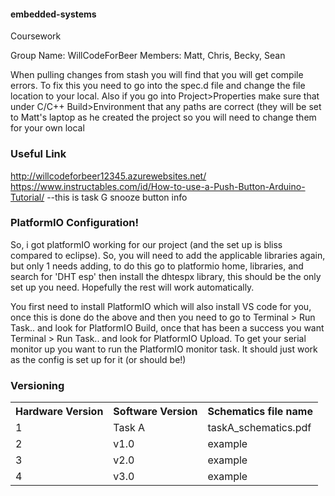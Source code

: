 #### embedded-systems
Coursework

Group Name: WillCodeForBeer
Members: Matt, Chris, Becky, Sean

When pulling changes from stash you will find that you will get compile errors. To fix this you need to go into the spec.d file and change the file location to your local. Also if you go into Project>Properties make sure that under C/C++ Build>Environment that any paths are correct (they will be set to Matt's laptop as he created the project so you will need to change them for your own local

### Useful Link
http://willcodeforbeer12345.azurewebsites.net/
https://www.instructables.com/id/How-to-use-a-Push-Button-Arduino-Tutorial/ --this is task G snooze button info

### PlatformIO Configuration!

So, i got platformIO working for our project (and the set up is bliss compared to eclipse). So, you will need to add the applicable libraries again, but only 1 needs adding, to do this go to platformio home, libraries, and search for 'DHT esp' then install the dhtespx library, this should be the only set up you need. Hopefully the rest will work automatically. 

You first need to install PlatformIO which will also install VS code for you, once this is done do the above and then you need to go to Terminal > Run Task.. and look for PlatformIO Build, once that has been a success you want Terminal > Run Task.. and look for PlatformIO Upload. To get your serial monitor up you want to run the PlatformIO monitor task. It should just work as the config is set up for it (or should be!)

### Versioning

<table>
  <tr>
    <th>Hardware Version</th>
    <th>Software Version</th>
    <th>Schematics file name</th>
  </tr>
  <tr>
    <td>1</td>
    <td>Task A</td>
    <td>taskA_schematics.pdf</td>
  </tr>
  <tr>
    <td>2</td>
    <td>v1.0</td>
    <td>example</td>
  </tr>
   <tr>
    <td>3</td>
    <td>v2.0</td>
    <td>example</td>
  </tr>
   <tr>
    <td>4</td>
    <td>v3.0</td>
    <td>example</td>
  </tr>
</table>
